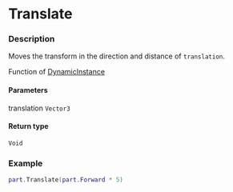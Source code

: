 # Translate

### Description

Moves the transform in the direction and distance of `translation`.

Function of [DynamicInstance](/classes/DynamicInstance/)

#### Parameters

translation `Vector3`

#### Return type

`Void`

### Example

```lua
part.Translate(part.Forward * 5)
```
